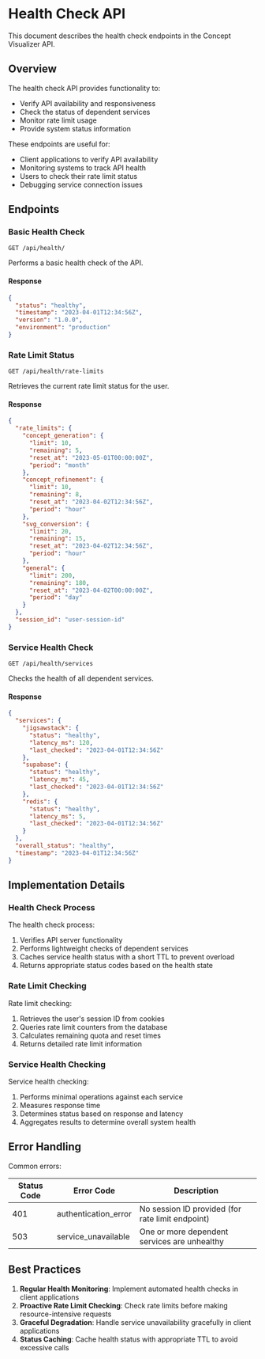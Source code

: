 # Health Check API

This document describes the health check endpoints in the Concept Visualizer API.

## Overview

The health check API provides functionality to:
- Verify API availability and responsiveness
- Check the status of dependent services
- Monitor rate limit usage
- Provide system status information

These endpoints are useful for:
- Client applications to verify API availability
- Monitoring systems to track API health
- Users to check their rate limit status
- Debugging service connection issues

## Endpoints

### Basic Health Check

```
GET /api/health/
```

Performs a basic health check of the API.

#### Response

```json
{
  "status": "healthy",
  "timestamp": "2023-04-01T12:34:56Z",
  "version": "1.0.0",
  "environment": "production"
}
```

### Rate Limit Status

```
GET /api/health/rate-limits
```

Retrieves the current rate limit status for the user.

#### Response

```json
{
  "rate_limits": {
    "concept_generation": {
      "limit": 10,
      "remaining": 5,
      "reset_at": "2023-05-01T00:00:00Z",
      "period": "month"
    },
    "concept_refinement": {
      "limit": 10,
      "remaining": 8,
      "reset_at": "2023-04-02T12:34:56Z",
      "period": "hour"
    },
    "svg_conversion": {
      "limit": 20,
      "remaining": 15,
      "reset_at": "2023-04-02T12:34:56Z",
      "period": "hour"
    },
    "general": {
      "limit": 200,
      "remaining": 180,
      "reset_at": "2023-04-02T00:00:00Z",
      "period": "day"
    }
  },
  "session_id": "user-session-id"
}
```

### Service Health Check

```
GET /api/health/services
```

Checks the health of all dependent services.

#### Response

```json
{
  "services": {
    "jigsawstack": {
      "status": "healthy",
      "latency_ms": 120,
      "last_checked": "2023-04-01T12:34:56Z"
    },
    "supabase": {
      "status": "healthy",
      "latency_ms": 45,
      "last_checked": "2023-04-01T12:34:56Z"
    },
    "redis": {
      "status": "healthy",
      "latency_ms": 5,
      "last_checked": "2023-04-01T12:34:56Z"
    }
  },
  "overall_status": "healthy",
  "timestamp": "2023-04-01T12:34:56Z"
}
```

## Implementation Details

### Health Check Process

The health check process:
1. Verifies API server functionality
2. Performs lightweight checks of dependent services
3. Caches service health status with a short TTL to prevent overload
4. Returns appropriate status codes based on the health state

### Rate Limit Checking

Rate limit checking:
1. Retrieves the user's session ID from cookies
2. Queries rate limit counters from the database
3. Calculates remaining quota and reset times
4. Returns detailed rate limit information

### Service Health Checking

Service health checking:
1. Performs minimal operations against each service
2. Measures response time
3. Determines status based on response and latency
4. Aggregates results to determine overall system health

## Error Handling

Common errors:

| Status Code | Error Code | Description |
|-------------|------------|-------------|
| 401 | authentication_error | No session ID provided (for rate limit endpoint) |
| 503 | service_unavailable | One or more dependent services are unhealthy |

## Best Practices

1. **Regular Health Monitoring**: Implement automated health checks in client applications
2. **Proactive Rate Limit Checking**: Check rate limits before making resource-intensive requests
3. **Graceful Degradation**: Handle service unavailability gracefully in client applications
4. **Status Caching**: Cache health status with appropriate TTL to avoid excessive calls 